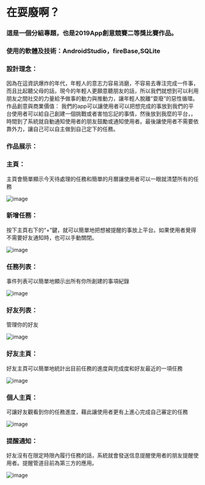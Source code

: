 # 在耍廢啊？
### 這是一個分組專題，也是2019App創意競賽二等獎比賽作品。
### 使用的軟體及技術：AndroidStudio，fireBase,SQLite
### 設計理念：
因為在這資訊爆炸的年代，年輕人的意志力容易消磨，不容易去專注完成一件事，而且比起聽父母的話，現今的年輕人更願意聽朋友的話，所以我們就想到可以利用朋友之間社交的力量給予做事的動力與推動力，讓年輕人脫離“耍廢”的惡性循環。
作品創意與商業價值：
我們的app可以讓使用者可以把想完成的事放到我們的平台使用者可以給自己創建一個挑戰或者害怕忘記的事情，然後放到我麼的平台，，時間到了系統就自動通知使用者的朋友鼓勵或通知使用者。最後讓使用者不需要依靠外力，讓自己可以自主做到自己定下的任務。

### 作品展示：
### 主頁：
主頁會簡單顯示今天待處理的任務和簡單的月曆讓使用者可以一眼就清楚所有的任務

![image](https://github.com/pptl/adPJ/blob/master/01.jpg)

### 新增任務：
按下主頁右下的“+”鍵，就可以簡單地把想被提醒的事放上平台。如果使用者覺得不需要好友通知時，也可以手動關閉。

![image](https://github.com/pptl/adPJ/blob/master/02.jpg)

### 任務列表：
事件列表可以簡單地顯示出所有你所創建的事項紀錄

![image](https://github.com/pptl/adPJ/blob/master/03.jpg)

### 好友列表：
管理你的好友

![image](https://github.com/pptl/adPJ/blob/master/04.jpg)

### 好友主頁：
好友主頁可以簡單地統計出目前任務的進度與完成度和好友最近的一項任務

![image](https://github.com/pptl/adPJ/blob/master/05.jpg)

### 個人主頁：
可讓好友觀看到你的任務進度，藉此讓使用者更有上進心完成自己審定的任務

![image](https://github.com/pptl/adPJ/blob/master/06.jpg)

### 提醒通知：
好友沒有在限定時限內履行任務的話，系統就會發送信息提醒使用者的朋友提醒使用者。提醒管道目前為第三方的應用。

![image](https://github.com/pptl/adPJ/blob/master/07.jpg)
